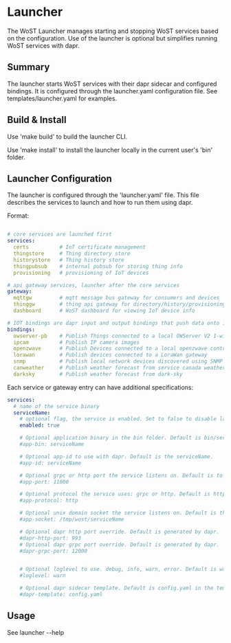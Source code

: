 # Launcher

The WoST Launcher manages starting and stopping WoST services based on the configuration.
Use of the launcher is optional but simplifies running WoST services with dapr.

## Summary

The launcher starts WoST services with their dapr sidecar and configured bindings.
It is configured through the launcher.yaml configuration file. See templates/launcher.yaml for examples.

## Build & Install

Use 'make build' to build the launcher CLI.

Use 'make install' to install the launcher locally in the current user's 'bin' folder.

## Launcher Configuration

The launcher is configured through the 'launcher.yaml' file. This file describes the services to launch and how to run them using dapr.

Format:

```yaml

# core services are launched first 
services:
  certs          # IoT certificate management
  thingstore     # Thing directory store
  historystore   # Thing history store
  thingpubsub    # internal pubsub for storing thing info
  provisioning   # provisioning of IoT devices

# api gateway services, launcher after the core services
gateway:
  mqttgw         # mqtt message bus gateway for consumers and devices
  thinggw        # thing api gateway for directory/history/provisioning
  dashboard      # WoST dashboard for viewing IoT device info

# IOT bindings are dapr input and output bindings that push data onto internal message bus
bindings:
  owserver-pb    # Publish Things connected to a local OWServer V2 1-wire gateway
  ipcam          # Publish IP camera images
  openzwave      # Publish Devices connected to a local openzwave controller
  lorawan        # Publish devices connected to a LoraWan gateway
  snmp           # Publish local network devices discovered using SNMP
  canweather     # Publish weather forecast from service canada weather API
  darksky        # Publish weather forecast from dark-sky
```

Each service or gateway entry can have additional specifications:

```yaml
services:
  # name of the service binary
  serviceName:
    # optional flag, the service is enabled. Set to false to disable launching the service.
    enabled: true

    # Optional application binary in the bin folder. Default is bin/serviceName
    #app-bin: serviceName

    # Optional app-id to use with dapr. Default is the serviceName.
    #app-id: serviceName

    # Optional grpc or http port the service listens on. Default is to use an app-socket. 
    #app-port: 11000

    # Optional protocol the service uses: grpc or http. Default is http.
    #app-protocol: http

    # Optional unix domain socket the service listens on. Default is the unix domain socket using the serviceName. 
    #app-socket: /tmp/wost/serviceName

    # Optional dapr http port override. Default is generated by dapr.
    #dapr-http-port: 993
    # Optional dapr grpc port override. Default is generated by dapr.
    #dapr-grpc-port: 12000


    # Optional loglevel to use. debug, info, warn, error. Default is warn
    #loglevel: warn

    # Optional dapr sidecar template. Default is config.yaml in the template directory  
    #dapr-template: config.yaml
```

## Usage

See launcher --help 
